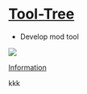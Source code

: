 # [Tool-Tree](https://zenlua.github.io/Tool-Tree)

+ Develop mod tool

![](https://komarev.com/ghpvc/?username=Zenlua&abbreviated=true)

[Information](https://zenlua.github.io/Tool-Tree/Info.html)

kkk
